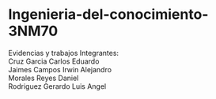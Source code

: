 # Ingenieria-del-conocimiento-3NM70
Evidencias y trabajos
Integrantes:                                                                                                                
Cruz Garcia Carlos Eduardo                                                                                                         
Jaimes Campos Irwin Alejandro                                                                                         
Morales Reyes Daniel                                                                                                
Rodriguez Gerardo Luis Angel                                                                                        
